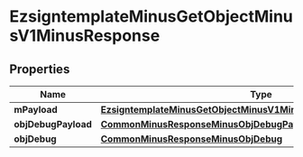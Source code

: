 
# EzsigntemplateMinusGetObjectMinusV1MinusResponse

## Properties
Name | Type | Description | Notes
------------ | ------------- | ------------- | -------------
**mPayload** | [**EzsigntemplateMinusGetObjectMinusV1MinusResponseMinusMPayload**](EzsigntemplateMinusGetObjectMinusV1MinusResponseMinusMPayload.md) |  | 
**objDebugPayload** | [**CommonMinusResponseMinusObjDebugPayload**](CommonMinusResponseMinusObjDebugPayload.md) |  |  [optional]
**objDebug** | [**CommonMinusResponseMinusObjDebug**](CommonMinusResponseMinusObjDebug.md) |  |  [optional]



